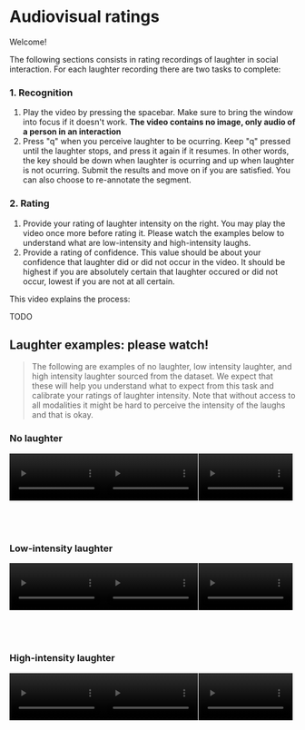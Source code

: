 # Audiovisual ratings

Welcome!

The following sections consists in rating recordings of laughter in social interaction. For each laughter recording there are two tasks to complete:

### 1. Recognition

1. Play the video by pressing the spacebar. Make sure to bring the window into focus if it doesn't work. **The video contains no image, only audio of a person in an interaction**
2. Press "q" when you perceive laughter to be ocurring. Keep "q" pressed until the laughter stops, and press it again if it resumes. In other words, the key should be down when laughter is ocurring and up when laughter is not ocurring. Submit the results and move on if you are satisfied. You can also choose to re-annotate the segment.

### 2. Rating
1. Provide your rating of laughter intensity on the right. You may play the video once more before rating it. Please watch the examples below to understand what are low-intensity and high-intensity laughs. 
2. Provide a rating of confidence. This value should be about your confidence that laughter did or did not occur in the video. It should be highest if you are absolutely certain that laughter occured or did not occur, lowest if you are not at all certain.

This video explains the process:

TODO

## Laughter examples: please watch!

> The following are examples of no laughter, low intensity laughter, and high intensity laughter sourced from the dataset. We expect that these will help you understand what to expect from this task and calibrate your ratings of laughter intensity. Note that without access to all modalities it might be hard to perceive the intensity of the laughs and that is okay.

### No laughter

<div style="display: flex;">
<video style="max-width: 33%;" controls="true" src="$$www$$/speech_examples/av/02_fdc6ec9a1565f2036adf688053caca74afef9cec1ac2fdd412f2f61f18c5d3ff_cam_4.mp4" muted></video>
<video style="max-width: 33%;" controls="true" src="$$www$$/speech_examples/av/03_cf09e56c30dff82156b23fa24409160ee2024d58aeaa1bbecf822cc6028985eb_cam_3.mp4" muted></video>
<video style="max-width: 33%;" controls="true" src="$$www$$/speech_examples/av/01_cd06e634e1facf52b3979b679388eb1da3e6bc1208c13e591470b9aacc95022b_cam_3.mp4" muted></video>
</div>
<br/><br/><br/>

### Low-intensity laughter

<div style="display: flex;">
<video style="max-width: 33%;" controls="true" src="$$www$$/laughter_examples/av/11_09ffcfd6275e0011da0d794b050e7a4efa0abc0ba1cd9b1b865b0a1630e15924_cam_1.mp4" muted></video>
<video style="max-width: 33%;" controls="true" src="$$www$$/laughter_examples/av/33_a1e409a58633e5a3499e6669ba74268bb73d1975dbbfe90994a4407f93d47172_cam_4.mp4" muted></video>
<video style="max-width: 33%;" controls="true" src="$$www$$/laughter_examples/av/23_d91bdba302a798d9492bfa5973e97dcfa67ff745e20208a5bee2a2a3c48daaba_cam_1.mp4" muted></video>
</div>
<br/><br/><br/>

### High-intensity laughter

<div style="display: flex;">
<video style="max-width: 33%;" controls="true" src="$$www$$/laughter_examples/av/01_793aeaa0ddbbceb35fee31c08b107b9b6ce34436c6bdfa673a601aa4f1681825_cam_1.mp4" muted></video>
<video style="max-width: 33%;" controls="true" src="$$www$$/laughter_examples/av/17_4cb60a84e446de7d0077be4912fe9931abe6bec2e3777c28c9bf2ae8b9358b01_cam_1.mp4" muted></video>
<video style="max-width: 33%;" controls="true" src="$$www$$/laughter_examples/av/25_a460e46f02b6c58e8d485f7a970cdc24bff1995f52a1e8040f08356ecde8cb35_cam_1.mp4" muted></video>
</div>
<br/><br/><br/>
